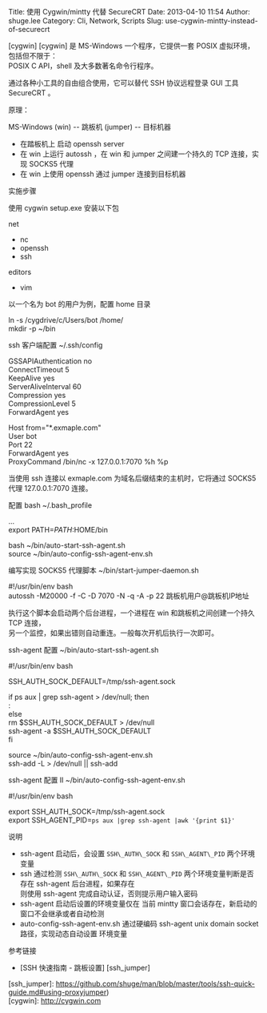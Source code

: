Title: 使用 Cygwin/mintty 代替 SecureCRT
Date: 2013-04-10 11:54
Author: shuge.lee
Category: Cli, Network, Scripts
Slug: use-cygwin-mintty-instead-of-securecrt

[cygwin] [cygwin] 是 MS-Windows 一个程序，它提供一套 POSIX
虚拟环境，包括但不限于：  
POSIX C API，shell 及大多数著名命令行程序。

通过各种小工具的自由组合使用，它可以替代 SSH 协议远程登录 GUI 工具
SecureCRT 。

原理：

MS-Windows (win) -- 跳板机 (jumper) -- 目标机器

- 在踏板机上 启动 openssh server  
- 在 win 上运行 autossh ，在 win 和 jumper 之间建一个持久的 TCP
连接，实现 SOCKS5 代理  
- 在 win 上使用 openssh 通过 jumper 连接到目标机器

实施步骤

使用 cygwin setup.exe 安装以下包

net  
- nc  
- openssh  
- ssh

editors  
- vim

以一个名为 bot 的用户为例，配置 home 目录

ln -s /cygdrive/c/Users/bot /home/  
mkdir -p ~/bin

ssh 客户端配置 ~/.ssh/config

GSSAPIAuthentication no  
ConnectTimeout 5  
KeepAlive yes  
ServerAliveInterval 60  
Compression yes  
CompressionLevel 5  
ForwardAgent yes

Host from="*.exmaple.com"  
User bot  
Port 22  
ForwardAgent yes  
ProxyCommand /bin/nc -x 127.0.0.1:7070 %h %p

当使用 ssh 连接以 exmaple.com 为域名后缀结束的主机时，它将通过 SOCKS5
代理 127.0.0.1:7070 连接。

配置 bash ~/.bash\_profile

...  
export PATH=$PATH:$HOME/bin

bash ~/bin/auto-start-ssh-agent.sh  
source ~/bin/auto-config-ssh-agent-env.sh

编写实现 SOCKS5 代理脚本 ~/bin/start-jumper-daemon.sh

#!/usr/bin/env bash  
autossh -M20000 -f -C -D 7070 -N -q -A -p 22 跳板机用户@跳板机IP地址

执行这个脚本会启动两个后台进程，一个进程在 win 和跳板机之间创建一个持久
TCP 连接，  
另一个监控，如果出错则自动重连。一般每次开机后执行一次即可。

ssh-agent 配置 ~/bin/auto-start-ssh-agent.sh

#!/usr/bin/env bash

SSH\_AUTH\_SOCK\_DEFAULT=/tmp/ssh-agent.sock

if ps aux | grep ssh-agent > /dev/null; then  
:  
else  
rm $SSH\_AUTH\_SOCK\_DEFAULT > /dev/null  
ssh-agent -a $SSH\_AUTH\_SOCK\_DEFAULT  
fi

source ~/bin/auto-config-ssh-agent-env.sh  
ssh-add -L > /dev/null || ssh-add

ssh-agent 配置 II ~/bin/auto-config-ssh-agent-env.sh

#!/usr/bin/env bash

export SSH\_AUTH\_SOCK=/tmp/ssh-agent.sock  
export SSH\_AGENT\_PID=`ps aux |grep ssh-agent |awk '{print $1}'`

说明

- ssh-agent 启动后，会设置 `SSH\_AUTH\_SOCK` 和 `SSH\_AGENT\_PID`
两个环境变量  
- ssh 通过检测 `SSH\_AUTH\_SOCK` 和 `SSH\_AGENT\_PID`
两个环境变量判断是否存在 ssh-agent 后台进程，如果存在  
则使用 ssh-agent 完成自动认证，否则提示用户输入密码  
- ssh-agent 启动后设置的环境变量仅在 当前 mintty
窗口会话存在，新启动的窗口不会继承或者自动检测  
- auto-config-ssh-agent-env.sh 通过硬编码 ssh-agent unix domain socket
路径，实现动态自动设置 环境变量

参考链接

- [SSH 快速指南 - 跳板设置] [ssh\_jumper]

[ssh\_jumper]:
https://github.com/shuge/man/blob/master/tools/ssh-quick-guide.md#using-proxyjumper)  
[cygwin]: http://cygwin.com
